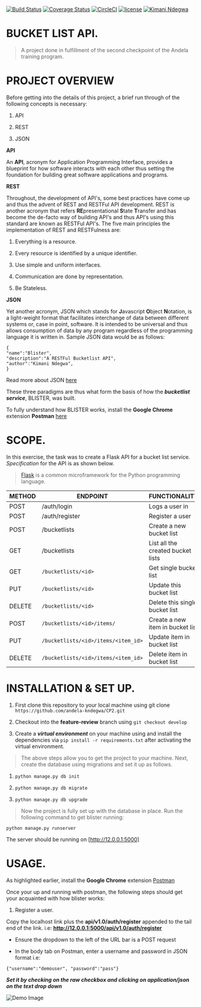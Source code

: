 [![Build Status](https://travis-ci.org/andela-kndegwa/CP2.svg?branch=feature-review)](https://travis-ci.org/andela-kndegwa/CP2)
[![Coverage Status](https://coveralls.io/repos/github/andela-kndegwa/CP2/badge.svg?branch=feature-review)](https://coveralls.io/github/andela-kndegwa/CP2?branch=feature-review)
[![CircleCI](https://circleci.com/gh/andela-kndegwa/CP2/tree/feature-review.svg?style=svg)](https://circleci.com/gh/andela-kndegwa/CP2/tree/feature-review)
[![license](https://img.shields.io/github/license/mashape/apistatus.svg?maxAge=2592000)]()
[![Kimani Ndegwa](https://img.shields.io/badge/Kimani%20Ndegwa-SecondCheckpoint-orange.svg)]()

# BUCKET LIST API.

>A project done in fulfillment of the second checkpoint of the Andela training program.

# PROJECT OVERVIEW

Before getting into the details of this project, a brief run through of the following concepts is necessary:

1. API

2. REST

3. JSON

**API**

An **API**, acronym for Application Programming Interface, provides a blueprint for how software interacts with each other thus setting the foundation for building great software applications and programs.

**REST**

Throughout, the development of API's, some best practices have come up and thus the advent of REST and RESTFul API development. 
REST is another acronym that refers **RE**presentational **S**tate **T**ransfer and has become the de-facto way of building API's and thus API's using this standard are known as RESTFul API's. The five main principles the implementation of REST and RESTFulness are:

1. Everything is a resource.

2. Every resource is identified by a unique identifier.

3. Use simple and uniform interfaces.

4. Communication are done by representation.

5. Be Stateless.

**JSON**

Yet another acronym, JSON which stands for **J**avascript **O**bject **N**otation, is a light-weight format that facilitates interchange of data between different systems or, case in point, software. It is intended to be universal and thus allows consumption of data by any program regardless of the programming language it is written in. Sample JSON data would be as follows:

```
{
"name":"Blister",
"description":"A RESTFul Bucketlist API",
"author":"Kimani Ndegwa",
}

```
Read more about JSON [here](http://www.json.org/)

These three paradigms are thus what form the basis of how the ***bucketlist service***, BLISTER, was built.

To fully understand how BLISTER works, install the **Google Chrome** extension **Postman** [here](https://chrome.google.com/webstore/detail/postman/fhbjgbiflinjbdggehcddcbncdddomop?hl=en)

# SCOPE.

In this exercise, the task was to create a Flask API for a bucket list service. *Specification* for the API is as shown below.

>[Flask](http://flask.pocoo.org/) is a common microframework for the Python programming language.

METHOD | ENDPOINT | FUNCTIONALITY
--- | --- | ---
POST| /auth/login | Logs a user in
POST | /auth/register | Register a user
POST| /bucketlists| Create a new bucket list
GET|  /bucketlists | List all the created bucket lists
GET|  ```/bucketlists/<id>```| Get single bucket list
PUT| ```/bucketlists/<id>```| Update this bucket list
DELETE | ```/bucketlists/<id>```| Delete this single bucket list
POST| ```/bucketlists/<id>/items/```| Create a new item in bucket list
PUT |```/bucketlists/<id>/items/<item_id>```|Update item in bucket list
DELETE |```/bucketlists/<id>/items/<item_id>```| Delete item in bucket list

# INSTALLATION & SET UP.

1. First clone this repository to your local machine using git clone ```https://github.com/andela-kndegwa/CP2.git```

2. Checkout into the **feature-review** branch using ```git checkout develop```

3. Create a ***virtual environment*** on your machine using  and install the dependencies via ```pip install -r requirements.txt``` after activating the virtual environment.

>The above steps allow you to get the project to your machine. Next, create the database using migrations and set it up as follows.

1. ```python manage.py db init```

2. ```python manage.py db migrate```

3. ```python manage.py db upgrade```

>Now the project is fully set up with the database in place. Run the following command to get blister running:

```python manage.py runserver```

The server should be running on [http://12.0.0.1:5000] 

# USAGE.

As highlighted earlier, install the **Google Chrome** extension [Postman](https://chrome.google.com/webstore/detail/postman/fhbjgbiflinjbdggehcddcbncdddomop?hl=en)

Once your up and running with postman, the following steps should get your acquainted with how blister works:

1. Register a user.

Copy the localhost link plus the **api/v1.0/auth/register** appended to the tail end of the link. i.e:
**http://12.0.0.1:5000/api/v1.0/auth/register**

- Ensure the dropdown to the left of the URL bar is a POST request

- In the body tab on Postman, enter a username and password in JSON format i.e:

```{"username":"demouser", "password":"pass"}```

***Set it by checking on the raw checkbox and clicking on application/json on the text drop down***

![Demo Image](/docs/img/1.png?raw=true)


